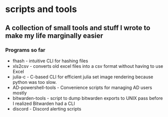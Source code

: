 # scripts and tools

## A collection of small tools and stuff I wrote to make my life marginally easier

### Programs so far
* fhash - intuitive CLI for hashing files
* xls2csv - converts old excel files into a csv format without having to use Excel
* julia-c - C-based CLI for efficient julia set image rendering because python was too slow.
* AD-powershell-tools - Convenience scripts for managing AD users mostly
* bitwarden-tools - script to dump bitwarden exports to UNIX pass before I realized Bitwarden had a CLI
* discord - Discord alerting scripts

